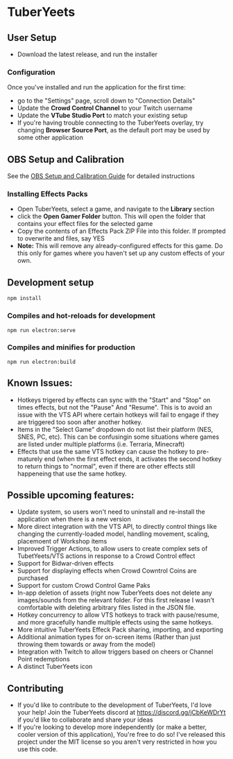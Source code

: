 # TuberYeets

## User Setup
- Download the latest release, and run the installer

### Configuration
Once you've installed and run the application for the first time: 
- go to the "Settings" page, scroll down to "Connection Details"
- Update the __Crowd Control Channel__ to your Twitch username
- Update the __VTube Studio Port__ to match your existing setup
- If you're having trouble connecting to the TuberYeets overlay, try changing __Browser Source Port__, as the default port may be used by some other application

## OBS Setup and Calibration
See the [OBS Setup and Calibration Guide](https://github.com/jayo-exe/tuberyeets/wiki/OBS-Setup-and-Calibration-Guide) for detailed instructions

### Installing Effects Packs
- Open TuberYeets, select a game, and navigate to the __Library__ section
- click the __Open Gamer Folder__ button.  This will open the folder that contains your effect files for the selected game
- Copy the contents of an Effects Pack ZIP File into this folder.  If prompted to overwrite and files, say YES
- __Note:__  This will remove any already-configured effects for this game.  Do this only for games where you haven't set up any custom effects of your own.

## Development setup
```
npm install
```

### Compiles and hot-reloads for development
```
npm run electron:serve
```

### Compiles and minifies for production
```
npm run electron:build
```

## Known Issues:
- Hotkeys trigered by effects can sync with the "Start" and "Stop" on times effects, but not the "Pause" And "Resume".  This is to avoid an issue with the VTS API where certain hotkeys will fail to engage if they are triggered too soon after another hotkey.
- Items in the "Select Game" dropdown do not list their platform (NES, SNES, PC, etc).  This can be confusingin some situations where games are listed under multiple platforms (i.e. Terraria, Minecraft)
- Effects that use the same VTS hotkey can cause the hotkey to pre-maturely end (when the first effect ends, it activates the second hotkey to return things to "normal", even if there are other effects still happeneing that use the same hotkey.

## Possible upcoming features:
- Update system, so users won't need to uninstall and re-install the application when there is a new version
- More direct integration with the VTS API, to directly control things like changing the currently-loaded model, handling movement, scaling, placemoent of Workshop items
- Improved Trigger Actions, to allow users to create complex sets of TubetYeets/VTS actions in response to a Crowd Control effect
- Support for Bidwar-driven effects
- Support for displaying effects when Crowd Cowntrol Coins are purchased
- Support for custom Crowd Control Game Paks
- In-app deletion of assets (right now TuberYeets does not delete any images/sounds from the relevant folder.  For this first release I wasn't comfortable with deleting arbitrary files listed in the JSON file.
- Hotkey concurrency to allow VTS hotkeys to track with pause/resume, and more gracefully handle multiple effects using the same hotkeys.
- More intuitive TuberYeets Effeck Pack sharing, importing, and exporting
- Additional animation types for on-screen items (Rather than just throwing them towards or away from the model)
- Integration with Twitch to allow triggers based on cheers or Channel Point redemptions
- A distinct TuberYeets icon

## Contributing
- If you'd like to contribute to the development of TuberYeets, I'd love your help! Join the TuberYeets discord at https://discord.gg/jCbKeWDrYt if you'd like to collaborate and share your ideas
- If you're looking to develop more independently (or make a better, cooler version of this application), You're free to do so!  I've released this project under the MIT license so you aren't very restricted in how you use this code.
